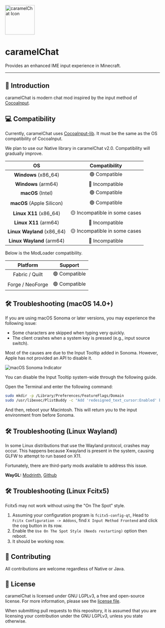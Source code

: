 <img src="common/src/main/resources/icon.png" width="96" alt="caramelChat Icon"/>

# caramelChat
Provides an enhanced IME input experience in Minecraft.

---

## 📕 Introduction
caramelChat is modern chat mod inspired by the input method of [CocoaInput](https://github.com/Axeryok/CocoaInput).

## 💻 Compatibility
Currently, caramelChat uses [CocoaInput-lib](https://github.com/Korea-Minecraft-Forum/CocoaInput-lib).
It must be the same as the OS compatibility of CocoaInput.

We plan to use our Native library in caramelChat v2.0.
Compatibility will gradually improve.

|             OS              |         Compatibility         |
|:---------------------------:|:-----------------------------:|
|    **Windows** (x86_64)     |         🟢 Compatible         |
|     **Windows** (arm64)     |        🔴 Incompatible        |
|      **macOS** (Intel)      |         🟢 Compatible         |
|  **macOS** (Apple Silicon)  |         🟢 Compatible         |
|   **Linux X11** (x86_64)    | 🟡 Incompatible in some cases |
|    **Linux X11** (arm64)    |        🔴 Incompatible        |
| **Linux Wayland** (x86_64)  | 🟡 Incompatible in some cases |
|  **Linux Wayland** (arm64)  |        🔴 Incompatible        |

Below is the ModLoader compatibility.

|     Platform     |    Support    |
|:----------------:|:-------------:|
|  Fabric / Quilt  | 🟢 Compatible |
| Forge / NeoForge | 🟢 Compatible |

## 🛠️ Troubleshooting (macOS 14.0+)
If you are using macOS Sonoma or later versions, you may experience the following issue:
- Some characters are skipped when typing very quickly.
- The client crashes when a system key is pressed (e.g., input source switch).

Most of the causes are due to the Input Tooltip added in Sonoma. However, Apple has not provided an API to disable it.

![macOS Sonoma Indicator](https://github.com/LemonCaramel/caramelChat/assets/45729082/e1d34917-1892-4cb6-aa3f-38fdab58fad9)


You can disable the Input Tooltip system-wide through the following guide.

Open the Terminal and enter the following command:
```Bash
sudo mkdir -p /Library/Preferences/FeatureFlags/Domain
sudo /usr/libexec/PlistBuddy -c "Add 'redesigned_text_cursor:Enabled' bool false" /Library/Preferences/FeatureFlags/Domain/UIKit.plist
```
And then, reboot your Macintosh. This will return you to the input environment from before Sonoma.

## 🛠️ Troubleshooting (Linux Wayland)

In some Linux distributions that use the Wayland protocol, crashes may occur.
This happens because Xwayland is present in the system, causing GLFW to attempt to run based on X11.

Fortunately, there are third-party mods available to address this issue.

**WayGL:** [Modrinth](https://modrinth.com/mod/waygl), [Github](https://github.com/wired-tomato/WayGL)

## 🛠️ Troubleshooting (Linux Fcitx5)

Fcitx5 may not work without using the "On The Spot" style.

1. Assuming your configuration program is `fcitx5-config-qt`, Head to `Fcitx Configuration -> Addons`, find `X Input Method Frontend` and click the cog button in its row.
2. Enable the `Use On The Spot Style (Needs restarting)` option then reboot.
3. It should be working now.

## 🚀️ Contributing
All contributions are welcome regardless of Native or Java.

## 📜 License
caramelChat is licensed under GNU LGPLv3, a free and open-source license. For more information, please see the [license file](LICENSE).

When submitting pull requests to this repository, it is assumed that you are licensing your contribution under the
GNU LGPLv3, unless you state otherwise.
